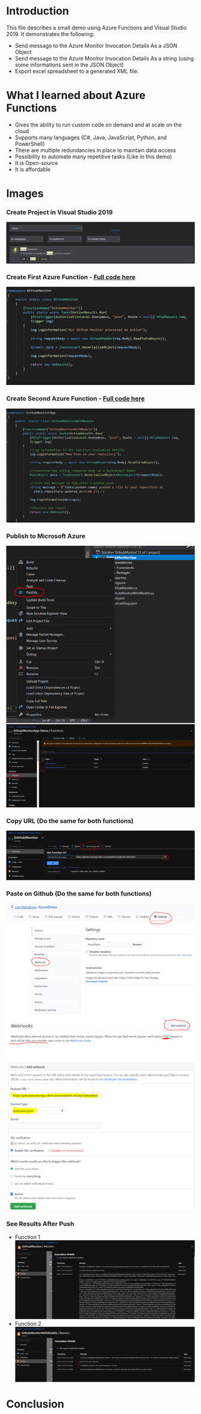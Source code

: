 # Introduction
This file describes a small demo using Azure Functions and Visual Studio 2019. It demonstrates the following:
   * Send message to the Azure Monitor Invocation Details As a JSON Object
   * Send message to the Azure Monitor Invocation Details As a string (using some informations sent in the JSON Object)
   * Export excel spreadsheet to a generated XML file.


# What I learned about Azure Functions
   * Gives the ability to run custom code on demand and at scale on the cloud
   * Supports many languages (C#, Java, JavaScript, Python, and PowerShell)
   * There are multiple redundancies in place to maintain data access
   * Possibility to automate many repetitive tasks (Like in this demo)
   * It is Open-source
   * It is affordable



# Images

### Create Project in Visual Studio 2019
 ![Create Project](https://github.com/camillebalima/AzureDemo/blob/master/Images/CreateProject.PNG)
 
### Create First Azure Function - [Full code here](https://github.com/camillebalima/AzureDemo/blob/master/GithubMonitor/GithubMonitor/GitHubMonitor.cs)
 ![Create First Azure Function](https://github.com/camillebalima/AzureDemo/blob/master/Images/Function1/GithubMonitor.PNG)
 
### Create Second Azure Function - [Full code here](https://github.com/camillebalima/AzureDemo/blob/master/GithubMonitor/GithubMonitor/GithubMonitorWithModels.cs)
![Create Second Azure Function](https://github.com/camillebalima/AzureDemo/blob/master/Images/Function2/GithubMonitorWithClassesFunction.PNG)
### Publish to Microsoft Azure
![Publish to Microsoft Azure](https://github.com/camillebalima/AzureDemo/blob/master/Images/Publish1.PNG)
![Publish to Microsoft Azure](https://github.com/camillebalima/AzureDemo/blob/master/Images/FunctionsList.PNG)

### Copy URL (Do the same for both functions)
![Copy URL](https://github.com/camillebalima/AzureDemo/blob/master/Images/Github/Step3-1.PNG)
### Paste on Github (Do the same for both functions)
![Paste on Github](https://github.com/camillebalima/AzureDemo/blob/master/Images/Github/Step1.PNG)
![Paste on Github](https://github.com/camillebalima/AzureDemo/blob/master/Images/Github/Step2.PNG)
![Paste on Github](https://github.com/camillebalima/AzureDemo/blob/master/Images/Github/Step4.PNG)

### See Results After Push
* Function 1
![Function 1](https://github.com/camillebalima/AzureDemo/blob/master/Images/Function1/GithubMonitorAfter.PNG)
* Function 2
![Function 2](https://github.com/camillebalima/AzureDemo/blob/master/Images/Function2/GithubMonitorWithClasses.PNG)

# Conclusion
